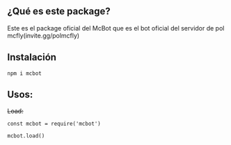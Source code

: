## ¿Qué es este package?

Este es el package oficial del McBot que es el bot oficial del servidor de pol mcfly(invite.gg/polmcfly)

## Instalación

`npm i mcbot`

## Usos:

~~Load:~~

```
const mcbot = require('mcbot')

mcbot.load()
```